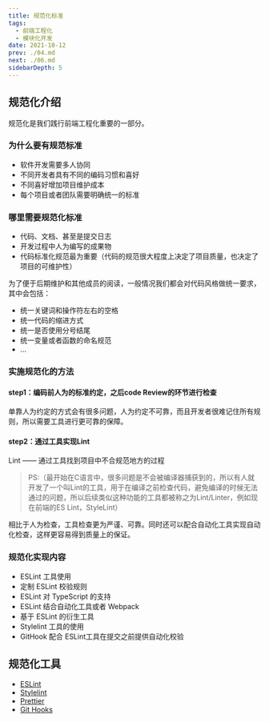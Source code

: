 ```yaml
---
title: 规范化标准
tags:
  - 前端工程化
  - 模块化开发
date: 2021-10-12
prev: ./04.md
next: ./06.md
sidebarDepth: 5
---
```


## 规范化介绍
规范化是我们践行前端工程化重要的一部分。

### 为什么要有规范标准

- 软件开发需要多人协同
- 不同开发者具有不同的编码习惯和喜好
- 不同喜好增加项目维护成本
- 每个项目或者团队需要明确统一的标准

### 哪里需要规范化标准

- 代码、文档、甚至是提交日志
- 开发过程中人为编写的成果物
- 代码标准化规范最为重要（代码的规范很大程度上决定了项目质量，也决定了项目的可维护性）

为了便于后期维护和其他成员的阅读，一般情况我们都会对代码风格做统一要求，其中会包括：
- 统一关键词和操作符左右的空格
- 统一代码的缩进方式
- 统一是否使用分号结尾
- 统一变量或者函数的命名规范
- ...

### 实施规范化的方法
#### step1：编码前人为的标准约定，之后code Review的环节进行检查
单靠人为约定的方式会有很多问题，人为约定不可靠，而且开发者很难记住所有规则，所以需要工具进行更可靠的保障。
#### step2：通过工具实现Lint
Lint —— 通过工具找到项目中不合规范地方的过程

> PS:（最开始在C语言中，很多问题是不会被编译器捕获到的，所以有人就开发了一个叫Lint的工具，用于在编译之前检查代码，避免编译的时候无法通过的问题，所以后续类似这种功能的工具都被称之为Lint/Linter，例如现在前端的ES Lint，StyleLint）

相比于人为检查，工具检查更为严谨、可靠。同时还可以配合自动化工具实现自动化检查，这样更容易得到质量上的保证。

### 规范化实现内容
- ESLint 工具使用
- 定制 ESLint 校验规则
- ESLint 对 TypeScript 的支持
- ESLint 结合自动化工具或者 Webpack
- 基于 ESLint 的衍生工具
- Stylelint 工具的使用
- GitHook 配合 ESLint工具在提交之前提供自动化校验

## 规范化工具
- [ESLint](./ESLint/01.md)
- [Stylelint](./Stylelint/)
- [Prettier](./Prettier/)
- [Git Hooks](./GitHooks/)
